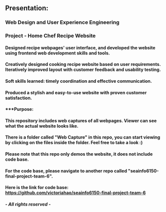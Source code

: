 ## Presentation: 
### Web Design and User Experience Engineering

### Project - Home Chef Recipe Website

#### Designed recipe webpages' user interface, and developed the website using frontend web development skills and tools.
#### Creatively designed cooking recipe website based on user requirements. Iteratively improved layout with customer feedback and usability testing.

#### Soft skills learned: timely coordination and effective communication.

#### Produced a stylish and easy-to-use website with proven customer satisfaction.

#### ***Purpose:
#### This repository includes web captures of all webpages. Viewer can see what the actual website looks like.
#### There is a folder called "Web Capture" in this repo, you can start viewing by clicking on the files inside the folder. Feel free to take a look :)

#### Please note that this repo only demos the website, it does not include code base.

#### For the code base, please navigate to another repo called "seainfo6150-final-project-team-6". 
#### Here is the link for code base: https://github.com/victoriahao/seainfo6150-final-project-team-6





##### - All rights reserved -
